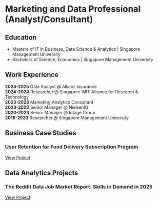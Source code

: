 # Marketing and Data Professional (Analyst/Consultant)

## Education
- Masters of IT in Business, Data Science & Analytics | Singapore Management University
- Bachelors of Science, Economics | Singapore Management University

## Work Experience
<b>2024-2025</b> Data Analyst @ Allianz Insurance<br>
<b>2024-2024</b> Researcher @ Singapore-MIT Alliance for Research & Technology<br>
<b>2023-2023</b> Marketing Analytics Consultant<br> 
<b>2023-2023</b> Senior Manager @ NielsenIQ<br>
<b>2020-2023</b> Senior Manager @ Intage Group<br>
<b>2018-2020</b> Researcher @ Singapore Management University<br>

## Business Case Studies

### User Retention for Food Delivery Subscription Program

[View Project](https://docs.google.com/presentation/d/17XJcgcvGRLDSGv1dy8f2H7V-ohA6zsstliWb-WmmGTA/edit?usp=sharing)

## Data Analytics Projects

### The Reddit Data Job Market Report: Skills in Demand in 2025

[View Project](/networkanalysis.html)

